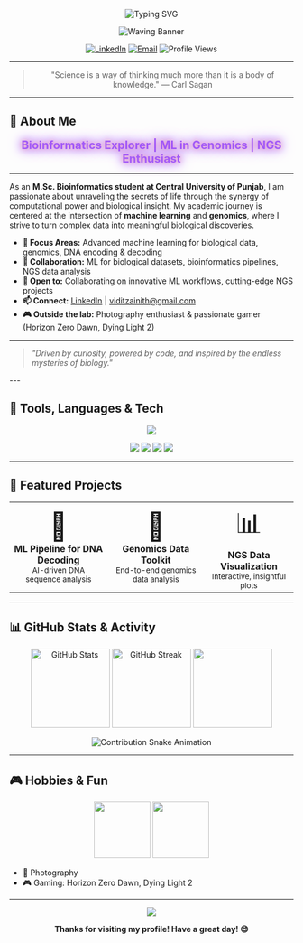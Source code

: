 <p align="center">
  <!-- Typing SVG Animation -->
  <img src="https://readme-typing-svg.demolab.com?font=Fira+Code&duration=4000&pause=500&color=F7A8B8&center=true&vCenter=true&width=600&lines=Welcome+to+my+GitHub!;M.Sc.+Bioinformatics+Student+%7C+ML+%E2%9C%A8;Genomics+%E2%9C%94%EF%B8%8F+NGS+%F0%9F%94%A5;Let's+decode+life+together+%F0%9F%91%BB" alt="Typing SVG" />
</p>

<!-- Animated Wave Banner -->
<p align="center">
  <img src="https://capsule-render.vercel.app/api?type=waving&color=0:e96443,100:904e95&height=180&section=header&text=Hi%20I'm%20VampZie%20🦇&fontSize=40&fontColor=fff&animation=twinkling" alt="Waving Banner"/>
</p>

<p align="center">
  <a href="https://www.linkedin.com/in/vidit-zainith-196960319"><img src="https://img.shields.io/badge/LinkedIn-Connect-blue?logo=linkedin&style=for-the-badge&logoColor=white&labelColor=0A66C2" alt="LinkedIn"></a>
  <a href="mailto:viditzainith@gmail.com"><img src="https://img.shields.io/badge/Email-Contact-red?logo=gmail&style=for-the-badge" alt="Email"></a>
  <img src="https://komarev.com/ghpvc/?username=VampZie&label=Profile+Views&color=0e75b6&style=for-the-badge" alt="Profile Views"/>
</p>

---

<blockquote align="center">"Science is a way of thinking much more than it is a body of knowledge." — Carl Sagan</blockquote>

---

## 🧬 About Me

<p align="center">
  <span style="
    font-size: 1.25rem;
    font-weight: bold;
    color: #a259f7;
    text-shadow:
      0 0 8px #f7a8b8,
      0 0 16px #a259f7,
      0 0 24px #a259f7;">
    Bioinformatics Explorer | ML in Genomics | NGS Enthusiast
  </span>
</p>

---

As an <b>M.Sc. Bioinformatics student at Central University of Punjab</b>, I am passionate about unraveling the secrets of life through the synergy of computational power and biological insight. My academic journey is centered at the intersection of <b>machine learning</b> and <b>genomics</b>, where I strive to turn complex data into meaningful biological discoveries.

- <b>🔬 Focus Areas:</b> Advanced machine learning for biological data, genomics, DNA encoding & decoding
- <b>🤝 Collaboration:</b> ML for biological datasets, bioinformatics pipelines, NGS data analysis
- <b>🚀 Open to:</b> Collaborating on innovative ML workflows, cutting-edge NGS projects
- <b>📫 Connect:</b> <a href="https://www.linkedin.com/in/vidit-zainith-196960319">LinkedIn</a> | viditzainith@gmail.com
- <b>🎮 Outside the lab:</b> Photography enthusiast & passionate gamer (Horizon Zero Dawn, Dying Light 2)

---

<blockquote>
  <i>"Driven by curiosity, powered by code, and inspired by the endless mysteries of biology."</i>
</blockquote>
---

## 🚀 Tools, Languages & Tech

<p align="center">
  <img src="https://skillicons.dev/icons?i=python,r,linux,bash,tensorflow,pytorch,scikit-learn,pandas,github,git,html,cpp" />
</p>

<p align="center">
  <img src="https://img.shields.io/badge/NGS-21a366?style=for-the-badge" />
  <img src="https://img.shields.io/badge/Bioinformatics-009688?style=for-the-badge" />
  <img src="https://img.shields.io/badge/Genomics-6C3483?style=for-the-badge" />
  <img src="https://img.shields.io/badge/ML-00BFFF?style=for-the-badge" />
</p>

---

## 🌟 Featured Projects

<table>
  <tr>
    <td align="center">
      <span style="font-size:48px;display:inline-block;animation:bounce 2s infinite;">🧬</span>
      <br />
      <b>ML Pipeline for DNA Decoding</b>
      <br />
      <sub>AI-driven DNA sequence analysis</sub>
    </td>
    <td align="center">
      <span style="font-size:48px;display:inline-block;animation:pulse 2s infinite;">🧫</span>
      <br />
      <b>Genomics Data Toolkit</b>
      <br />
      <sub>End-to-end genomics data analysis</sub>
    </td>
    <td align="center">
      <span style="font-size:48px;display:inline-block;animation:bounce 2s infinite;">📊</span>
      <br />
      <b>NGS Data Visualization</b>
      <br />
      <sub>Interactive, insightful plots</sub>
    </td>
  </tr>
</table>

---

## 📊 GitHub Stats & Activity

<p align="center">
  <img src="https://github-readme-stats.vercel.app/api?username=VampZie&show_icons=true&theme=radical" alt="GitHub Stats" height="140"/>
  <img src="https://github-readme-streak-stats.herokuapp.com/?user=VampZie&theme=radical" alt="GitHub Streak" height="140"/>
  <img src="https://github-readme-stats.vercel.app/api/top-langs/?username=VampZie&layout=compact&theme=radical" height="140"/>
</p>

<!-- Contribution Snake Animation -->
<p align="center">
  <img src="https://raw.githubusercontent.com/VampZie/VampZie/output/github-contribution-grid-snake.gif" alt="Contribution Snake Animation" />
</p>

---

## 🎮 Hobbies & Fun

<p align="center">
  <img src="https://media.giphy.com/media/6brH8K2q6cF3F5vKQK/giphy.gif" width="100"/>
  <img src="https://media.giphy.com/media/3o6gEdhyzP6s4OqGIY/giphy.gif" width="100"/>
</p>

- 📸 Photography  
- 🎮 Gaming: Horizon Zero Dawn, Dying Light 2

---

<p align="center">
  <img src="https://capsule-render.vercel.app/api?type=waving&color=0:e96443,100:904e95&height=120&section=footer&animation=twinkling" />
</p>
<p align="center">
  <b>Thanks for visiting my profile! Have a great day! 😊</b>
</p>

<!--
**VampZie/VampZie** is a ✨ special ✨ repository because its `README.md` (this file) appears on your GitHub profile.
-->
